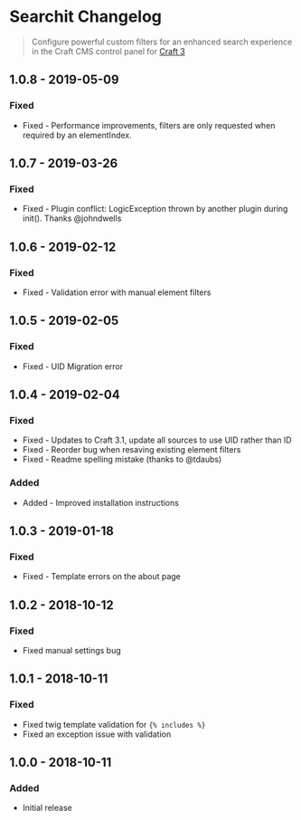 # Searchit Changelog
> Configure powerful custom filters for an enhanced search experience in the Craft CMS control panel for [Craft 3](http://craftcms.com)

## 1.0.8 - 2019-05-09

### Fixed

*   Fixed - Performance improvements, filters are only requested when required by an elementIndex.

## 1.0.7 - 2019-03-26

### Fixed

*   Fixed - Plugin conflict: LogicException thrown by another plugin during init(). Thanks @johndwells

## 1.0.6 - 2019-02-12

### Fixed

*   Fixed - Validation error with manual element filters

## 1.0.5 - 2019-02-05

### Fixed

*   Fixed - UID Migration error

## 1.0.4 - 2019-02-04

### Fixed

*   Fixed - Updates to Craft 3.1, update all sources to use UID rather than ID
*   Fixed - Reorder bug when resaving existing element filters
*   Fixed - Readme spelling mistake (thanks to @tdaubs)

### Added

*   Added - Improved installation instructions

## 1.0.3 - 2019-01-18

### Fixed

*   Fixed  - Template errors on the about page

## 1.0.2 - 2018-10-12

### Fixed

*   Fixed manual settings bug

## 1.0.1 - 2018-10-11

### Fixed

*   Fixed twig template validation for `{% includes %}`
*   Fixed an exception issue with validation

## 1.0.0 - 2018-10-11

### Added

*   Initial release
